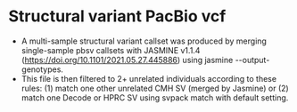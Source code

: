 # Structural variant PacBio vcf

 - A multi-sample structural variant callset was produced by merging single-sample pbsv callsets with JASMINE v1.1.4 (https://doi.org/10.1101/2021.05.27.445886) using jasmine --output-genotypes.
 - This file is then filtered to 2+ unrelated individuals according to these rules: (1) match one other unrelated CMH SV (merged by Jasmine) or (2) match one Decode or HPRC SV using svpack match with default setting.


